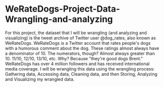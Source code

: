 # WeRateDogs-Project-Data-Wrangling-and-analyzing
For this project, the dataset that I will be wrangling (and analyzing and visualizing) is the tweet archive of Twitter user @dog_rates, also known as WeRateDogs. WeRateDogs is a Twitter account that rates people's dogs with a humorous comment about the dog. These ratings almost always have a denominator of 10. The numerators, though? Almost always greater than 10. 11/10, 12/10, 13/10, etc. Why? Because "they're good dogs Brent." WeRateDogs has over 4 million followers and has received international media coverage. I will be wrangling this data using the wrangling process: Gathering data, Accessing data, Cleaning data, and then Storing, Analyzing and Visualizing my wrangled data.
